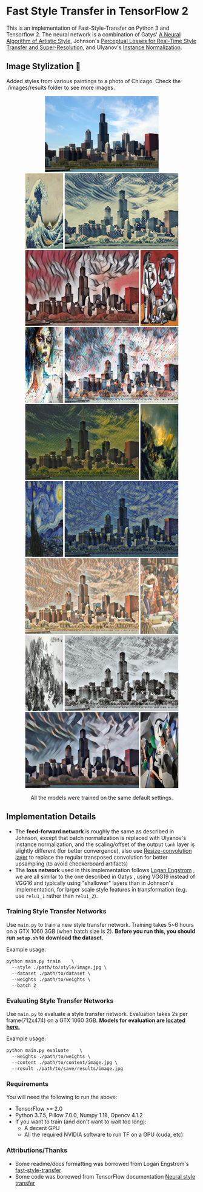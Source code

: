 # Fast Style Transfer in TensorFlow 2 

This is an implementation of Fast-Style-Transfer on Python 3 and Tensorflow 2. 
The neural network is a combination of Gatys' [A Neural Algorithm of Artistic Style](https://arxiv.org/abs/1508.06576), Johnson's [Perceptual Losses for Real-Time Style Transfer and Super-Resolution](http://cs.stanford.edu/people/jcjohns/eccv16/), and Ulyanov's [Instance Normalization](https://arxiv.org/abs/1607.08022). 



## Image Stylization :art:
Added styles from various paintings to a photo of Chicago. Check the ./images/results folder to see more images.


<div align='center'>
<img src = 'images/content/chicago.jpg' height="200px">
</div>
<div align = 'center'>
<a href = 'images/style/wave.jpg'><img src = 'images/thumbs/wave.jpg' height = '200px'></a>
<img src = 'images/results/wave.jpg' height = '200px'>
<img src = 'images/results/africa.jpg' height = '200px'>
<a href = 'images/style/africa.jpg'><img src = 'images/thumbs/africa.jpg' height = '200px'></a>
<br>
<a href = 'images/style/aquarelle.jpg'><img src = 'images/thumbs/aquarelle.jpg' height = '200px'></a>
<img src = 'images/results/aquarelle.jpg' height = '200px'>
<img src = 'images/results/shipwreck.jpg' height = '200px'>
<a href = 'images/style/the_shipwreck_of_the_minotaur.jpg'><img src = 'images/thumbs/the_shipwreck_of_the_minotaur.jpg' height = '200px'></a>
<br>
<a href = 'images/style/starry_night.jpg'><img src = 'images/thumbs/starry_night.jpg' height = '200px'></a>
<img src = 'images/results/starry_night.jpg' height = '200px'>
<img src = 'images/results/hampson.jpg' height = '200px'>
<a href = 'images/style/hampson.jpg'><img src = 'images/thumbs/hampson.jpg' height = '200px'></a>
<br>
<a href = 'images/style/chinese_style.jpg'><img src = 'images/thumbs/chinese_style.jpg' height = '200px'></a>
<img src = 'images/results/chinese_style.jpg' height = '200px'>
<img src = 'images/results/udnie.jpg' height = '200px'>
<a href = 'images/style/udnie.jpg'><img src = 'images/thumbs/udnie.jpg' height = '200px'></a>
</div>
<p align = 'center'>
All the models were trained on the same default settings.
</p>

## Implementation Details

- The **feed-forward network** is roughly the same as described in Johnson, except that batch normalization is replaced with Ulyanov's instance normalization, and the scaling/offset of the output `tanh` layer is slightly different (for better convergence), also use [Resize-convolution layer](https://distill.pub/2016/deconv-checkerboard/) to replace the regular transposed convolution for better upsampling (to avoid checkerboard artifacts)
- The **loss network** used in this implementation follows [Logan Engstrom](https://github.com/lengstrom/fast-style-transfer) , we are all similar to the one described in Gatys , using VGG19 instead of VGG16 and typically using "shallower" layers than in Johnson's implementation,  for larger scale style features in transformation (e.g. use `relu1_1` rather than `relu1_2`).

### Training Style Transfer Networks
Use `main.py` to train a new style transfer network.
Training takes 5~6 hours on a GTX 1060 3GB (when batch size is 2).
**Before you run this, you should run `setup.sh` to download the dataset**. 

Example usage:

    python main.py train    \
      --style ./path/to/style/image.jpg \
      --dataset ./path/to/dataset \
      --weights ./path/to/weights \
      --batch 2    

### Evaluating Style Transfer Networks
Use `main.py` to evaluate a style transfer network. 
Evaluation takes 2s per frame(712x474) on a GTX 1060 3GB.  **Models for evaluation are [located here.](https://drive.google.com/drive/folders/1-ywa__KcK4uEEYOzgfeRCpCzP3RJKBwL?usp=sharing)**

Example usage:

    python main.py evaluate    \
      --weights ./path/to/weights \
      --content ./path/to/content/image.jpg \
      --result ./path/to/save/results/image.jpg

### Requirements
You will need the following to run the above:
- TensorFlow >= 2.0
- Python 3.7.5, Pillow 7.0.0, Numpy 1.18, Opencv 4.1.2
- If you want to train (and don't want to wait too long):
  - A decent GPU
  - All the required NVIDIA software to run TF on a GPU (cuda, etc)

### Attributions/Thanks
- Some readme/docs formatting was borrowed from Logan Engstrom's [fast-style-transfer](https://github.com/lengstrom/fast-style-transfer)
- Some code was borrowed from TensorFlow documentation [Neural style transfer](https://www.tensorflow.org/tutorials/generative/style_transfer)